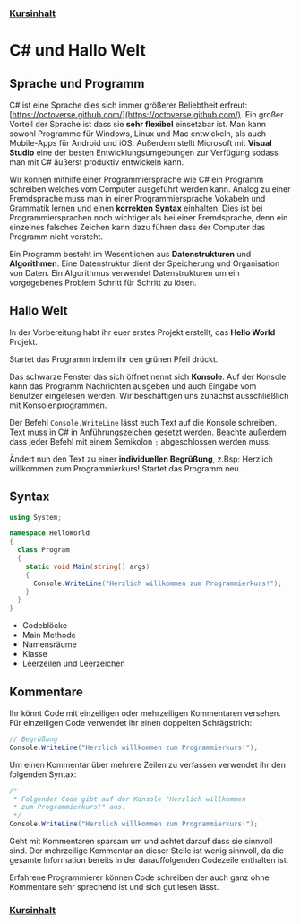 ### [Kursinhalt](../README.md)

C# und Hallo Welt
==================

Sprache und Programm
---------------------

C# ist eine Sprache dies sich immer größerer Beliebtheit erfreut: [https://octoverse.github.com/](https://octoverse.github.com/). Ein großer Vorteil der Sprache ist dass sie **sehr flexibel** einsetzbar ist. Man kann sowohl Programme für Windows, Linux und Mac entwickeln, als auch Mobile-Apps für Android und iOS. Außerdem stellt Microsoft mit **Visual Studio** eine der besten Entwicklungsumgebungen zur Verfügung sodass man mit C# äußerst produktiv entwickeln kann. 

Wir können mithilfe einer Programmiersprache wie C# ein Programm schreiben welches vom Computer ausgeführt werden kann. Analog zu einer Fremdsprache muss man in einer Programmiersprache Vokabeln und Grammatik lernen und einen **korrekten Syntax** einhalten. Dies ist bei Programmiersprachen noch wichtiger als bei einer Fremdsprache, denn ein einzelnes falsches Zeichen kann dazu führen dass der Computer das Programm nicht versteht.

Ein Programm besteht im Wesentlichen aus **Datenstrukturen** und **Algorithmen**. Eine Datenstruktur dient der Speicherung und Organisation von Daten. Ein Algorithmus verwendet Datenstrukturen um ein vorgegebenes Problem Schritt für Schritt zu lösen.

Hallo Welt
-----------

In der Vorbereitung habt ihr euer erstes Projekt erstellt, das **Hello World** Projekt.

Startet das Programm indem ihr den grünen Pfeil drückt.

Das schwarze Fenster das sich öffnet nennt sich **Konsole**. Auf der Konsole kann das Programm Nachrichten ausgeben und auch Eingabe vom Benutzer eingelesen werden. Wir beschäftigen uns zunächst ausschließlich mit Konsolenprogrammen.

Der Befehl `Console.WriteLine` lässt euch Text auf die Konsole schreiben. Text muss in C# in Anführungszeichen gesetzt werden. Beachte außerdem dass jeder Befehl mit einem Semikolon `;` abgeschlossen werden muss.

Ändert nun den Text zu einer **individuellen Begrüßung**, z.Bsp: Herzlich willkommen zum Programmierkurs! Startet das Programm neu.

Syntax
-------

```cs
using System;

namespace HelloWorld
{
  class Program
  {
    static void Main(string[] args)
    {
      Console.WriteLine("Herzlich willkommen zum Programmierkurs!");    
    }
  }
}
```

- Codeblöcke
- Main Methode
- Namensräume
- Klasse
- Leerzeilen und Leerzeichen


Kommentare 
-----------

Ihr könnt Code mit einzeiligen oder mehrzeiligen Kommentaren versehen. Für einzeiligen Code verwendet ihr einen doppelten Schrägstrich:

```cs
// Begrüßung
Console.WriteLine("Herzlich willkommen zum Programmierkurs!");  
```

Um einen Kommentar über mehrere Zeilen zu verfassen verwendet ihr den folgenden Syntax:

```cs
/*
 * Folgender Code gibt auf der Konsole "Herzlich willkommen
 * zum Programmierkurs!" aus.
 */
Console.WriteLine("Herzlich willkommen zum Programmierkurs!");  
```

Geht mit Kommentaren sparsam um und achtet darauf dass sie sinnvoll sind. Der mehrzeilige Kommentar an dieser Stelle ist wenig sinnvoll, da die gesamte Information bereits in der darauffolgenden Codezeile enthalten ist.

Erfahrene Programmierer können Code schreiben der auch ganz ohne Kommentare sehr sprechend ist und sich gut lesen lässt.

### [Kursinhalt](../README.md)
